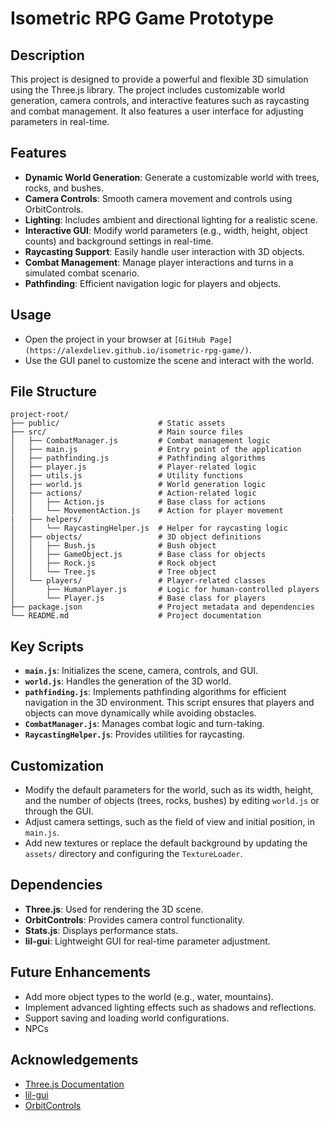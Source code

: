 # Isometric RPG Game Prototype 

## Description
This project is designed to provide a powerful and flexible 3D simulation using the Three.js library. The project includes customizable world generation, camera controls, and interactive features such as raycasting and combat management. It also features a user interface for adjusting parameters in real-time.

## Features
- **Dynamic World Generation**: Generate a customizable world with trees, rocks, and bushes.
- **Camera Controls**: Smooth camera movement and controls using OrbitControls.
- **Lighting**: Includes ambient and directional lighting for a realistic scene.
- **Interactive GUI**: Modify world parameters (e.g., width, height, object counts) and background settings in real-time.
- **Raycasting Support**: Easily handle user interaction with 3D objects.
- **Combat Management**: Manage player interactions and turns in a simulated combat scenario.
- **Pathfinding**: Efficient navigation logic for players and objects.

## Usage

- Open the project in your browser at `[GitHub Page](https://alexdeliev.github.io/isometric-rpg-game/)`.
- Use the GUI panel to customize the scene and interact with the world.

## File Structure
```
project-root/
├── public/                      # Static assets
├── src/                         # Main source files
│   ├── CombatManager.js         # Combat management logic
│   ├── main.js                  # Entry point of the application
│   ├── pathfinding.js           # Pathfinding algorithms
│   ├── player.js                # Player-related logic
│   ├── utils.js                 # Utility functions
│   ├── world.js                 # World generation logic
│   ├── actions/                 # Action-related logic
│   │   ├── Action.js            # Base class for actions
│   │   └── MovementAction.js    # Action for player movement
|   ├── helpers/
│   │   └── RaycastingHelper.js  # Helper for raycasting logic
│   ├── objects/                 # 3D object definitions
│   │   ├── Bush.js              # Bush object
│   │   ├── GameObject.js        # Base class for objects
│   │   ├── Rock.js              # Rock object
│   │   └── Tree.js              # Tree object
│   └── players/                 # Player-related classes
│       ├── HumanPlayer.js       # Logic for human-controlled players
│       └── Player.js            # Base class for players
├── package.json                 # Project metadata and dependencies
└── README.md                    # Project documentation
```

## Key Scripts
- **`main.js`**: Initializes the scene, camera, controls, and GUI.
- **`world.js`**: Handles the generation of the 3D world.
- **`pathfinding.js`**: Implements pathfinding algorithms for efficient navigation in the 3D environment. This script ensures that players and objects can move dynamically while avoiding obstacles.
- **`CombatManager.js`**: Manages combat logic and turn-taking.
- **`RaycastingHelper.js`**: Provides utilities for raycasting.

## Customization

- Modify the default parameters for the world, such as its width, height, and the number of objects (trees, rocks, bushes) by editing `world.js` or through the GUI.
- Adjust camera settings, such as the field of view and initial position, in `main.js`.
- Add new textures or replace the default background by updating the `assets/` directory and configuring the `TextureLoader`.

## Dependencies

- **Three.js**: Used for rendering the 3D scene.
- **OrbitControls**: Provides camera control functionality.
- **Stats.js**: Displays performance stats.
- **lil-gui**: Lightweight GUI for real-time parameter adjustment.

## Future Enhancements
- Add more object types to the world (e.g., water, mountains).
- Implement advanced lighting effects such as shadows and reflections.
- Support saving and loading world configurations.
- NPCs

## Acknowledgements
- [Three.js Documentation](https://threejs.org/docs/)
- [lil-gui](https://lil-gui.georgealways.com/)
- [OrbitControls](https://threejs.org/examples/#controls/OrbitControls)

